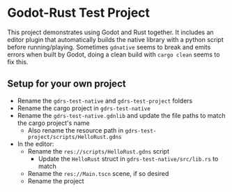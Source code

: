 # Godot-Rust Test Project

This project demonstrates using Godot and Rust together.
It includes an editor plugin that automatically builds the native library with a python script before running/playing.
Sometimes `gdnative` seems to break and emits errors when built by Godot, doing a clean build with `cargo clean` seems to fix this.

## Setup for your own project
- Rename the `gdrs-test-native` and `gdrs-test-project` folders
- Rename the cargo project in `gdrs-test-native`
- Rename the `gdrs-test-native.gdnlib` and update the file paths to match the cargo project's name
  - Also rename the resource path in `gdrs-test-project/scripts/HelloRust.gdns`
- In the editor:
  - Rename the `res://scripts/HelloRust.gdns` script
    - Update the `HelloRust` struct in `gdrs-test-native/src/lib.rs` to match
  - Rename the `res://Main.tscn` scene, if so desired
  - Rename the project
